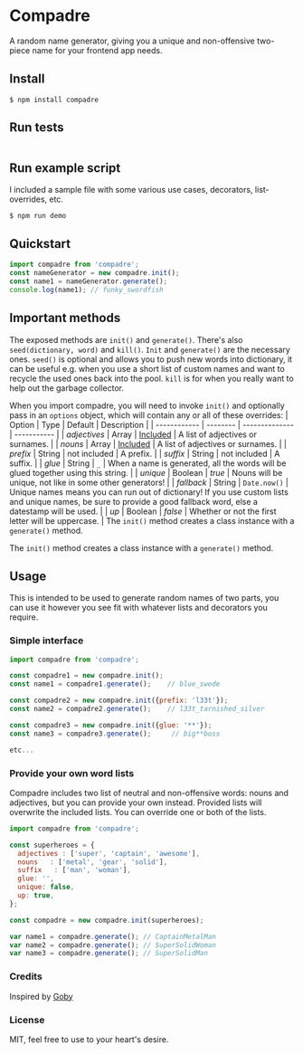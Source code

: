 # Compadre
A random name generator, giving you a unique and non-offensive two-piece name for your frontend app needs.
## Install
```
$ npm install compadre
```
## Run tests
```

```
## Run example script
I included a sample file with some various use cases, decorators, list-overrides, etc.
```
$ npm run demo
```
## Quickstart
```javascript
import compadre from 'compadre';
const nameGenerator = new compadre.init();
const name1 = nameGenerator.generate();
console.log(name1); // funky_swordfish
```
## Important methods
The exposed methods are `init()` and `generate()`. There's also `seed(dictionary, word)` and `kill()`.
`Init` and `generate()` are the necessary ones. `seed()` is optional and allows you to push new words into dictionary,
it can be useful e.g. when you use a short list of custom names and want to recycle the used ones back into the pool.
`kill` is for when you really want to help out the garbage collector.

When you import compadre, you will need to invoke `init()` and optionally pass in an `options` object, 
which will contain any or all of these overrides: 
| Option       | Type     | Default        | Description |
| ------------ | -------- | -------------- | ----------- |
| *adjectives* | Array    | [Included](https://github.com/krzysztofradomski/compadre/blob/master/dictionaries/adjectives.js)     | A list of adjectives or surnames. |
| *nouns*      | Array    | [Included](https://github.com/krzysztofradomski/compadre/blob/master/dictionaries/nouns.js)     | A list of adjectives or surnames. |
| *prefix*     | String   | not included                                         | A prefix.                         |
| *suffix*     | String   | not included                                         | A suffix.                         |
| *glue*       | String   | `_`           | When a name is generated, all the words will be glued together using this string.  |
| *unique*     | Boolean  | *true*        | Nouns will be unique, not like in some other generators!                 |
| *fallback*   | String   | `Date.now()`  | Unique names means you can run out of dictionary! If you use custom lists and unique names, be sure to provide a good fallback word, else a datestamp will be used.    |
| *up*     | Boolean      | *false*       | Whether or not the first letter will be uppercase.                       |
The `init()` method creates a class instance with a `generate()` method.

The `init()` method creates a class instance with a `generate()` method.

## Usage
This is intended to be used to generate random names of two parts, you can use it however you see fit with whatever 
lists and decorators you require.
### Simple interface
```javascript
import compadre from 'compadre';

const compadre1 = new compadre.init();
const name1 = compadre1.generate();    // blue_swede

const compadre2 = new compadre.init({prefix: 'l33t'});
const name2 = compadre2.generate();    // l33t_tarnished_silver

const compadre3 = new compadre.init({glue: '**'});
const name3 = compadre3.generate();     // big**boss

etc...
```
### Provide your own word lists
Compadre includes two list of neutral and non-offensive words: nouns and adjectives, but you can provide your own instead. Provided 
lists will overwrite the included lists.
You can override one or both of the lists.
```javascript
import compadre from 'compadre';

const superheroes = {
  adjectives : ['super', 'captain', 'awesome'],
  nouns   : ['metal', 'gear', 'solid'],
  suffix   : ['man', 'woman'],
  glue: '',
  unique: false,
  up: true,
};

const compadre = new compadre.init(superheroes);

var name1 = compadre.generate(); // CaptainMetalMan
var name2 = compadre.generate(); // SuperSolidWoman
var name3 = compadre.generate(); // SuperSolidMan
```
### Credits
Inspired by [Goby](https://github.com/SeanCannon/goby)
### License 
MIT, feel free to use to your heart's desire.
